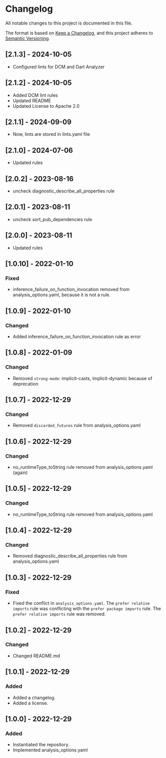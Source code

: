 # Changelog

All notable changes to this project is documented in this file.

The format is based on [Keep a Changelog](https://keepachangelog.com/en/1.0.0/),
and this project adheres to [Semantic Versioning](https://semver.org/spec/v2.0.0.html).

## [2.1.3] - 2024-10-05

- Configured lints for DCM and Dart Analyzer

## [2.1.2] - 2024-10-05

- Added DCM lint rules
- Updated README
- Updated License to Apache 2.0

## [2.1.1] - 2024-09-09

- Now, lints are stored in lints.yaml file

## [2.1.0] - 2024-07-06

- Updated rules

## [2.0.2] - 2023-08-16

- uncheck diagnostic_describe_all_properties rule

## [2.0.1] - 2023-08-11

- uncheck sort_pub_dependencies rule

## [2.0.0] - 2023-08-11

- Updated rules

## [1.0.10] - 2022-01-10

### Fixed

- inference_failure_on_function_invocation removed from analysis_options.yaml, because it is not a rule.

## [1.0.9] - 2022-01-10

### Changed

- Added inference_failure_on_function_invocation rule as error

## [1.0.8] - 2022-01-09

### Changed

- Removed `strong-mode`: implicit-casts, implicit-dynamic because of deprecation

## [1.0.7] - 2022-12-29

### Changed

- Removed `discarded_futures` rule from analysis_options.yaml

## [1.0.6] - 2022-12-29

### Changed

- no_runtimeType_toString rule removed from analysis_options.yaml (again)

## [1.0.5] - 2022-12-29

### Changed

- no_runtimeType_toString rule removed from analysis_options.yaml

## [1.0.4] - 2022-12-29

### Changed

- Removed diagnostic_describe_all_properties rule from analysis_options.yaml

## [1.0.3] - 2022-12-29

### Fixed

- Fixed the conflict in `analysis_options.yaml`. The `prefer relative imports` rule was conflicting with the `prefer package imports` rule. The `prefer relative imports` rule was removed.

## [1.0.2] - 2022-12-29

### Changed

- Changed README.md

## [1.0.1] - 2022-12-29

### Added

- Added a changelog.
- Added a license.

## [1.0.0] - 2022-12-29

### Added

- Instantiated the repository.
- Implemented analysis_options.yaml
